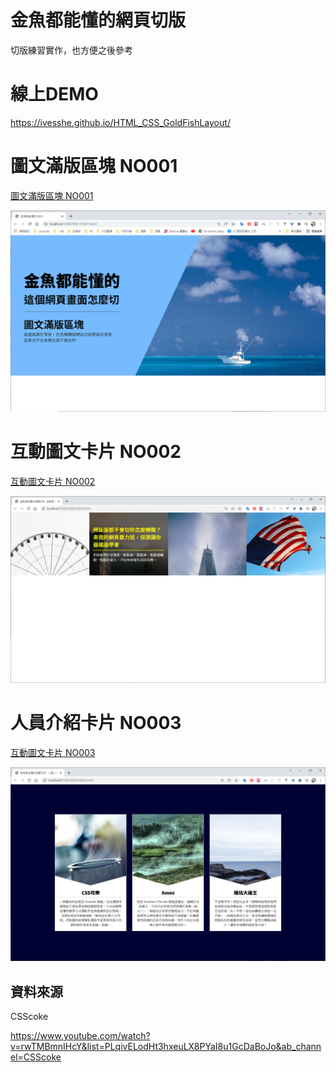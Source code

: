 
# 金魚都能懂的網頁切版

切版練習實作，也方便之後參考

# 線上DEMO

https://ivesshe.github.io/HTML_CSS_GoldFishLayout/

# 圖文滿版區塊 NO001

[圖文滿版區塊 NO001](./N001/N001.html)

![image](./images/20211207213142.png)

# 互動圖文卡片 NO002

[互動圖文卡片 NO002](./N002/N002.html)

![image](./images/20211208211942.png)

# 人員介紹卡片 NO003

[互動圖文卡片 NO003](./N003/N003.html)

![image](./images/20211209212532.png)
## 資料來源

CSScoke

https://www.youtube.com/watch?v=rwTMBmnIHcY&list=PLqivELodHt3hxeuLX8PYaI8u1GcDaBoJo&ab_channel=CSScoke